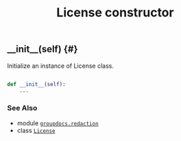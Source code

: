 ﻿---
title: License constructor
second_title: GroupDocs.Redaction for Python via .NET API References
description: 
type: docs
weight: 10
url: /groupdocs.redaction/license/__init__/
is_root: false
---

## \_\_init\_\_(self) {#}

Initialize an instance of License class.



```python

def __init__(self):
    ...
```





### See Also
* module [`groupdocs.redaction`](../../)
* class [`License`](/redaction/python-net/groupdocs.redaction/license)
